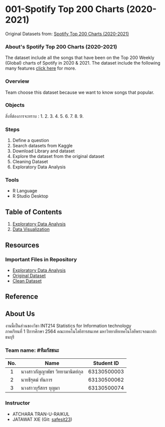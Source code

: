 # 001-Spotify Top 200 Charts (2020-2021)
Original Datasets from:  [Spotify Top 200 Charts (2020-2021)](https://www.kaggle.com/sashankpillai/spotify-top-200-charts-20202021)

### About's Spotify Top 200 Charts (2020-2021)
The dataset include all the songs that have been on the Top 200 Weekly (Global) charts of Spotify in 2020 & 2021. The dataset include the following many features [click here](https://github.com/sit-2021-int214/001-Spotify-Top/blob/main/spotify_top/readme.md) for more.

### Overview 
Team choose this dataset because we want to know songs that popular.

### Objects
สิ่งที่ต้องการจะทราบ :
1. 
2.
3.
4.
5.
6.
7.
8.
9.

### Steps
1. Define a question
2. Search datasets from Kaggle
3. Download Library and dataset
4. Explore the dataset from the original dataset
5. Cleaning Dataset
6. Exploratory Data Analysis

### Tools

- R Language
- R Studio Desktop

## Table of Contents
1. [Exploratory Data Analysis](https://github.com/sit-2021-int214/001-Spotify-Top/blob/main/spotify_top/explore_data.md)
2. [Data Visualization](#)

## Resources

### Important Files in Repository

- [Exploratory Data Analysis](#)
- [Original Dataset](https://github.com/sit-2021-int214/001-Spotify-Top/blob/main/spotify_top/file_csv/spotify_dataset_original.csv)
- [Clean Dataset](#)

## Reference

## About Us
งานนี้เป็นส่วนของวิชา INT214 Statistics for Information technology <br/> ภาคเรียนที่ 1 ปีการศึกษา 2564 คณะเทคโนโลยีสารสนเทศ มหาวิทยาลัยเทคโนโลยีพระจอมเกล้าธนบุรี
### Team name: #ทีมกัสชนะ
| No. | Name                         | Student ID   |
|:---:|----------------------------- |--------------|
|  1  | นางสาวกัญญาพัชร วิทยามานิตย์กุล    | 63130500003  |
|  2  | นายธีรุตม์ ทันการ                | 63130500062  |
|  3  | นางสาวบุรัสกร บุญมา	            | 63130500074  |

### Instructor
- ATCHARA TRAN-U-RAIKUL
- JATAWAT XIE (Git: [safesit23](https://github.com/safesit23))



